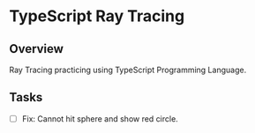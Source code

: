 # TypeScript Ray Tracing

## Overview

Ray Tracing practicing using TypeScript Programming Language.

## Tasks

- [ ] Fix: Cannot hit sphere and show red circle.
